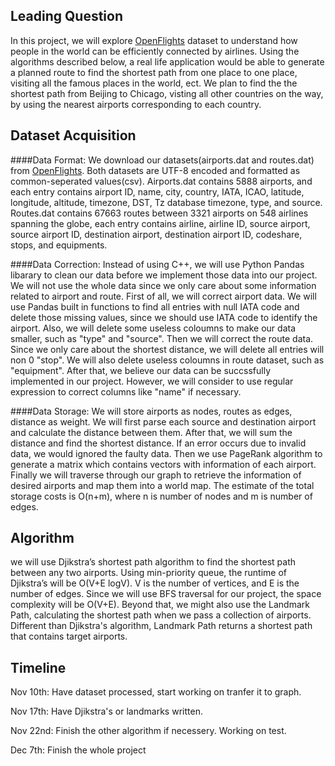 ## Leading Question 
In this project, we will explore [OpenFlights](https://openflights.org/data.html) dataset to understand how people in the world can be efficiently connected by airlines. Using the algorithms described below, a real life application would be able to generate a planned route to find the shortest path from one place to one place, visiting all the famous places in the world, ect. We plan to find the the shortest path from Beijing to Chicago, visting all other countries on the way, by using the nearest airports corresponding to each country. 

## Dataset Acquisition
####Data Format:
We download our datasets(airports.dat and routes.dat) from [OpenFlights](https://openflights.org/data.html). Both datasets are UTF-8 encoded and formatted as common-seperated values(csv). Airports.dat contains 5888 airports, and each entry contains airport ID, name, city, country, IATA, ICAO, latitude, longitude, altitude, timezone, DST, Tz database timezone, type, and source. Routes.dat contains 67663 routes between 3321 airports on 548 airlines spanning the globe, each entry contains airline, airline ID, source airport, source airport ID, destination airport, destination airport ID, codeshare, stops, and equipments. 

####Data Correction:
Instead of using C++, we will use Python Pandas libarary to clean our data before we implement those data into our project. We will not use the whole data since we only care about some information related to airport and route. First of all, we will correct airport data. We will use Pandas built in functions to find all entries with null IATA code and delete those missing values, since we should use IATA code to identify the airport. Also, we will delete some useless coloumns to make our data smaller, such as "type" and "source". Then we will correct the route data. Since we only care about the shortest distance, we will delete all entries will non 0 "stop". We will also delete useless coloumns in route dataset, such as "equipment". After that, we believe our data can be succssfully implemented in our project. However, we will consider to use regular expression to correct columns like "name" if necessary.

####Data Storage:
We will store airports as nodes, routes as edges, distance as weight. We will first parse each source and destination airport and calculate the distance between them. After that, we will sum the distance and find the shortest distance. If an error occurs due to invalid data, we would ignored the faulty data. Then we use PageRank algorithm to generate a matrix which contains vectors with information of each airport. Finally we will traverse through our graph to retrieve the information of desired airports and map them into a world map. The estimate of the total storage costs is O(n+m), where n is number of nodes and m is number of edges.

## Algorithm 
we will use Djikstra’s shortest path algorithm to find the shortest path between any two airports. Using min-priority queue, the runtime of Djikstra’s will be O(V+E logV). V is the number of vertices, and E is the number of edges. Since we will use BFS traversal for our project, the space complexity will be O(V+E). Beyond that, we might also use the Landmark Path, calculating the shortest path when we pass a collection of airports. Different than Djikstra's algorithm, Landmark Path returns a shortest path that contains target airports. 

## Timeline
Nov 10th: Have dataset processed, start working on tranfer it to graph.

Nov 17th: Have Djikstra's or landmarks written.

Nov 22nd: Finish the other algorithm if necessery. Working on test.

Dec 7th: Finish the whole project
